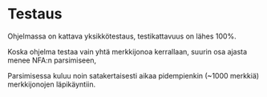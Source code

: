 # Testaus
Ohjelmassa on kattava yksikkötestaus, testikattavuus on lähes 100%.

Koska ohjelma testaa vain yhtä merkkijonoa kerrallaan, suurin osa ajasta menee NFA:n parsimiseen,


Parsimisessa kuluu noin satakertaisesti aikaa pidempienkin (~1000 merkkiä) merkkijonojen läpikäyntiin.
